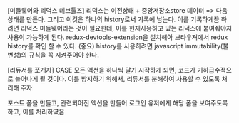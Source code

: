 [미들웨어와 리덕스 데브툴즈]
리덕스는 이전상태 + 중앙저장소store 데이터 => 다음상태를 만든다. 그리고 이것은 하나의 history로써 기록에 남는다.
이를 기록하게끔 하려면 리덕스 미들웨어라는 것이 필요한데, 이를 현재사용하고 있는 리덕스에 붙여줘야지 사용이 가능하게 된다.
redux-devtools-extension을 설치해야 브라우져에서 redux history를 확인 할 수 있다.
(중요) history를 사용하려면 javascript immutability(불변성)의 규칙을 꼭 지켜주어야 한다.

[리듀서를 쪼개자]
CASE 모든 액션을 하나씩 달기 시작하게 되면, 코드가 기하급수적으로 늘어나게 될 것이다. 이를 방지하기 위해서, 리듀서를 분해하여 사용할 수 있도록 처리해 주자

포스트 폼을 만들고, 관련되어진 액션을 만들어 로그인 유저에게 해당 폼을 보여주도록 하고, 이를 처리하였음